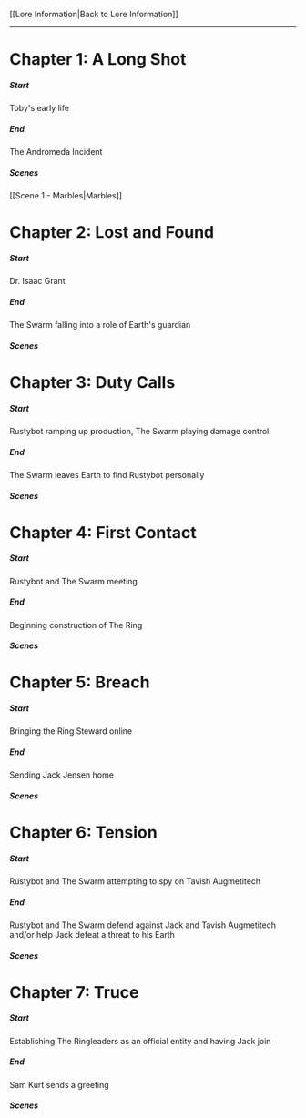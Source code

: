 [[Lore Information|Back to Lore Information]]

---

# Chapter 1: A Long Shot
##### Start
Toby's early life
##### End
The Andromeda Incident
##### Scenes
[[Scene 1 - Marbles|Marbles]]

# Chapter 2: Lost and Found
##### Start
Dr. Isaac Grant
##### End
The Swarm falling into a role of Earth's guardian
##### Scenes

# Chapter 3: Duty Calls
##### Start
Rustybot ramping up production, The Swarm playing damage control
##### End
The Swarm leaves Earth to find Rustybot personally
##### Scenes

# Chapter 4: First Contact
##### Start
Rustybot and The Swarm meeting
##### End
Beginning construction of The Ring
##### Scenes

# Chapter 5: Breach
##### Start
Bringing the Ring Steward online
##### End
Sending Jack Jensen home
##### Scenes

# Chapter 6: Tension
##### Start
Rustybot and The Swarm attempting to spy on Tavish Augmetitech
##### End
Rustybot and The Swarm defend against Jack and Tavish Augmetitech and/or help Jack defeat a threat to his Earth
##### Scenes

# Chapter 7: Truce
##### Start
Establishing The Ringleaders as an official entity and having Jack join
##### End
Sam Kurt sends a greeting
##### Scenes

